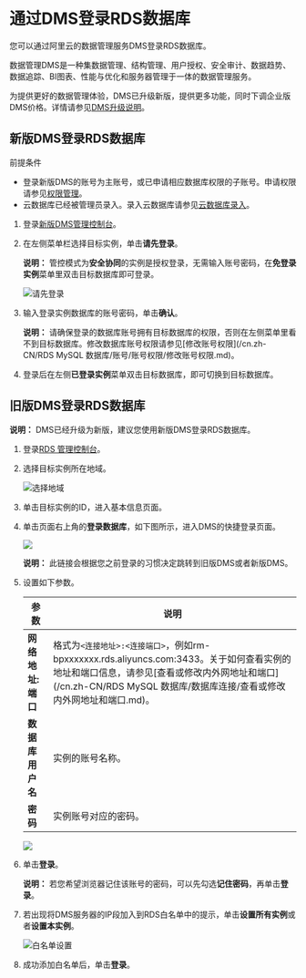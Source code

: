 # 通过DMS登录RDS数据库

您可以通过阿里云的数据管理服务DMS登录RDS数据库。

数据管理DMS是一种集数据管理、结构管理、用户授权、安全审计、数据趋势、数据追踪、BI图表、性能与优化和服务器管理于一体的数据管理服务。

为提供更好的数据管理体验，DMS已升级新版，提供更多功能，同时下调企业版DMS价格。详情请参见[DMS升级说明](~~153131~~)。

## 新版DMS登录RDS数据库

前提条件

-   登录新版DMS的账号为主账号，或已申请相应数据库权限的子账号。申请权限请参见[权限管理](~~60371~~)。
-   云数据库已经被管理员录入。录入云数据库请参见[云数据库录入](~~159708~~)。

1.  登录[新版DMS管理控制台](https://dms.aliyun.com/)。

2.  在左侧菜单栏选择目标实例，单击**请先登录**。

    **说明：** 管控模式为**安全协同**的实例是授权登录，无需输入账号密码，在**免登录实例**菜单里双击目标数据库即可登录。

    ![请先登录](https://static-aliyun-doc.oss-cn-hangzhou.aliyuncs.com/assets/img/zh-CN/9077559951/p113304.png)

3.  输入登录实例数据库的账号密码，单击**确认**。

    **说明：** 请确保登录的数据库账号拥有目标数据库的权限，否则在左侧菜单里看不到目标数据库。修改数据库账号权限请参见[修改账号权限](/cn.zh-CN/RDS MySQL 数据库/账号/账号权限/修改账号权限.md)。

4.  登录后在左侧**已登录实例**菜单双击目标数据库，即可切换到目标数据库。


## 旧版DMS登录RDS数据库

**说明：** DMS已经升级为新版，建议您使用新版DMS登录RDS数据库。

1.  登录[RDS 管理控制台](https://rds.console.aliyun.com/)。
2.  选择目标实例所在地域。

    ![选择地域](https://static-aliyun-doc.oss-cn-hangzhou.aliyuncs.com/assets/img/zh-CN/3074469951/p36543.png)

3.  单击目标实例的ID，进入基本信息页面。
4.  单击页面右上角的**登录数据库**，如下图所示，进入DMS的快捷登录页面。

    ![](https://static-aliyun-doc.oss-cn-hangzhou.aliyuncs.com/assets/img/zh-CN/9822472061/p4253.png)

    **说明：** 此链接会根据您之前登录的习惯决定跳转到旧版DMS或者新版DMS。

5.  设置如下参数。

    |参数|说明|
    |--|--|
    |**网络地址:端口**|格式为`<连接地址>:<连接端口>`，例如rm-bpxxxxxxx.rds.aliyuncs.com:3433。关于如何查看实例的地址和端口信息，请参见[查看或修改内外网地址和端口](/cn.zh-CN/RDS MySQL 数据库/数据库连接/查看或修改内外网地址和端口.md)。|
    |**数据库用户名**|实例的账号名称。|
    |**密码**|实例账号对应的密码。|

    ![](https://static-aliyun-doc.oss-cn-hangzhou.aliyuncs.com/assets/img/zh-CN/9077559951/p4254.png)

6.  单击**登录**。

    **说明：** 若您希望浏览器记住该账号的密码，可以先勾选**记住密码**，再单击**登录**。

7.  若出现将DMS服务器的IP段加入到RDS白名单中的提示，单击**设置所有实例**或者**设置本实例**。

    ![白名单设置](https://static-aliyun-doc.oss-cn-hangzhou.aliyuncs.com/assets/img/zh-CN/9077559951/p4255.png)

8.  成功添加白名单后，单击**登录**。

